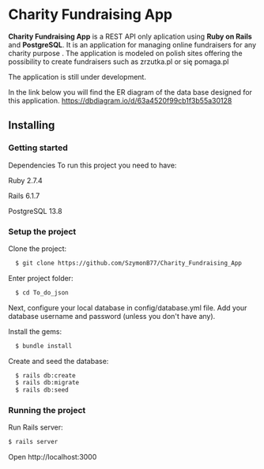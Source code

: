 # Charity Fundraising App

**Charity Fundraising App** is a REST API only aplication using **Ruby on Rails** and **PostgreSQL**. It is an application for managing online fundraisers for any charity purpose .
The application is modeled on polish sites offering the possibility to create fundraisers such as zrzutka.pl or się pomaga.pl

The application is still under development.

In the link below you will find the ER diagram of the data base designed for this application. 
https://dbdiagram.io/d/63a4520f99cb1f3b55a30128
## Installing

### Getting started

Dependencies
To run this project you need to have:

Ruby 2.7.4

Rails 6.1.7

PostgreSQL 13.8

### Setup the project
Clone the project:
``` bash
  $ git clone https://github.com/SzymonB77/Charity_Fundraising_App
```

Enter project folder:
``` bash
  $ cd To_do_json
```

Next, configure your local database in config/database.yml file. Add your database username and password (unless you don't have any).

Install the gems:
``` bash
  $ bundle install
```

Create and seed the database:
``` bash
  $ rails db:create 
  $ rails db:migrate 
  $ rails db:seed
```

### Running the project

Run Rails server:
```bash
$ rails server
```
Open http://localhost:3000
